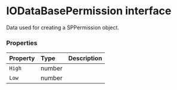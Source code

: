 # IODataBasePermission interface





Data used for creating a SPPermission object.




### Properties

| Property	   | Type	| Description|
|:-------------|:-------|:-----------|
|`High`      | number |  |
|`Low`      | number |  |




